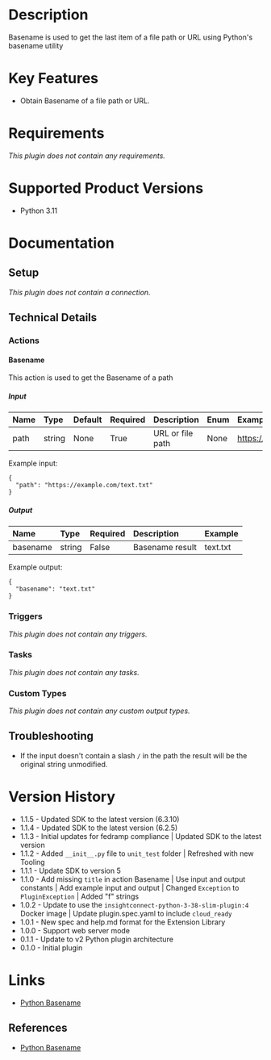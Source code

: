 # Description

Basename is used to get the last item of a file path or URL using Python's basename utility

# Key Features

* Obtain Basename of a file path or URL.

# Requirements
  
*This plugin does not contain any requirements.*

# Supported Product Versions

* Python 3.11

# Documentation

## Setup
  
*This plugin does not contain a connection.*

## Technical Details

### Actions


#### Basename

This action is used to get the Basename of a path

##### Input

|Name|Type|Default|Required|Description|Enum|Example|Placeholder|Tooltip|
| :--- | :--- | :--- | :--- | :--- | :--- | :--- | :--- | :--- |
|path|string|None|True|URL or file path|None|https://example.com/text.txt|None|None|
  
Example input:

```
{
  "path": "https://example.com/text.txt"
}
```

##### Output

|Name|Type|Required|Description|Example|
| :--- | :--- | :--- | :--- | :--- |
|basename|string|False|Basename result|text.txt|
  
Example output:

```
{
  "basename": "text.txt"
}
```
### Triggers
  
*This plugin does not contain any triggers.*
### Tasks
  
*This plugin does not contain any tasks.*

### Custom Types
  
*This plugin does not contain any custom output types.*

## Troubleshooting

* If the input doesn't contain a slash `/` in the path the result will be the original string unmodified.

# Version History

* 1.1.5 - Updated SDK to the latest version (6.3.10)
* 1.1.4 - Updated SDK to the latest version (6.2.5)
* 1.1.3 - Initial updates for fedramp compliance | Updated SDK to the latest version
* 1.1.2 - Added `__init__.py` file to `unit_test` folder | Refreshed with new Tooling
* 1.1.1 - Update SDK to version 5
* 1.1.0 - Add missing `title` in action Basename | Use input and output constants | Add example input and output | Changed `Exception` to `PluginException` | Added "f" strings
* 1.0.2 - Update to use the `insightconnect-python-3-38-slim-plugin:4` Docker image | Update plugin.spec.yaml to include `cloud_ready`
* 1.0.1 - New spec and help.md format for the Extension Library
* 1.0.0 - Support web server mode
* 0.1.1 - Update to v2 Python plugin architecture
* 0.1.0 - Initial plugin 

# Links

* [Python Basename](https://docs.python.org/3/library/os.path.html)

## References

* [Python Basename](https://docs.python.org/3/library/os.path.html)